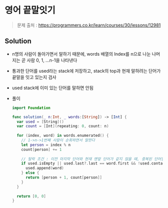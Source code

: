 # 영어 끝말잇기

> 문제 출처 : https://programmers.co.kr/learn/courses/30/lessons/12981

## Solution

- n명의 사람이 돌아가면서 말하기 때문에, words 배열의 Index를 n으로 나눈 나머지는 곧 사람 0, 1, ...n-1을 나타낸다

- 통과한 단어를 used라는 stack에 저장하고, stack의 top과 현재 말하려는 단어가 끝말을 잇고 있는지 검사

- used stack에 이미 있는 단어를 말하면 안됨

- 풀이

  ```swift
  import Foundation
  
  func solution(_ n:Int, _ words:[String]) -> [Int] {
    var used = [String]()
    var count = [Int](repeating: 0, count: n)
    
    for (index, word) in words.enumerated() {
      // 1->n->1번째 사람이 순회하면서 말한다
      let person = index % n
      count[person] += 1
      
      // 탈락 조건 : 이전 마지막 단어와 현재 맨앞 단어가 같지 않을 때, 중복된 단어일 때
      if used.isEmpty || used.last?.last == word.first && !used.contains(word) {
        used.append(word)
      } else {
        return [person + 1, count[person]]
      }
    }
    
    return [0, 0]
  }
  ```